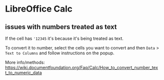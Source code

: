# LibreOffice Calc

## issues with numbers treated as text

If the cell has `'12345` it's because it's being treated as text.

To convert it to number, select the cells you want to convert and then `Data` > `Text to Columns` and follow instructions on the popup.

More info/methods: <https://wiki.documentfoundation.org/Faq/Calc/How_to_convert_number_text_to_numeric_data>